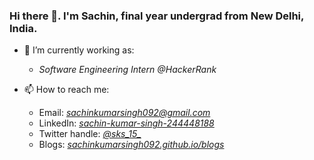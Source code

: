 ### Hi there 👋. I'm Sachin, final year undergrad from New Delhi, India.

<!--
**sachinkumarsingh092/sachinkumarsingh092** is a ✨ _special_ ✨ repository because its `README.md` (this file) appears on your GitHub profile.

Here are some ideas to get you started:

- 🌱 I’m currently learning ...
- 👯 I’m looking to collaborate on ...

- 💬 Ask me about ...

- 😄 Pronouns: ...
- ⚡ Fun fact: ...
-->

- 🔭 I’m currently working as:
  - *Software Engineering Intern @HackerRank*

- 📫 How to reach me: 
  - Email: *sachinkumarsingh092@gmail.com*
  - LinkedIn: *[sachin-kumar-singh-244448188](https://www.linkedin.com/in/sachin-kumar-singh-244448188/)*
  - Twitter handle: *[@sks_15_](https://twitter.com/sks_15_)*
  - Blogs: *[sachinkumarsingh092.github.io/blogs](https://sachinkumarsingh092.github.io/blog/)*
